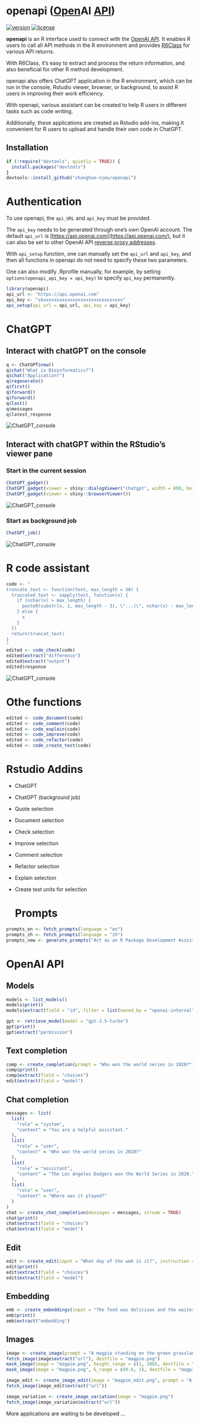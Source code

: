 
# openapi (<u>Open</u>AI <u>API</u>)

<!-- badges: start -->

[![version](https://img.shields.io/github/r-package/v/zhanghao-njmu/openapi)](https://github.com/zhanghao-njmu/openapi)
[![license](https://img.shields.io/github/license/zhanghao-njmu/openapi)](https://github.com/zhanghao-njmu/openapi)

<!-- badges: end -->

**openapi** is an R interface used to connect with the [OpenAI
API](https://platform.openai.com/docs/api-reference). It enables R users
to call all API methods in the R environment and provides
[R6Class](https://r6.r-lib.org/) for various API returns.

With R6Class, it’s easy to extract and process the return information,
and also beneficial for other R method development.

openapi also offers ChatGPT application in the R environment, which can
be run in the console, Rstudio viewer, browser, or background, to assist
R users in improving their work efficiency.

With openapi, various assistant can be created to help R users in
different tasks such as code writing.

Additionally, these applications are created as Rstudio add-ins, making
it convenient for R users to upload and handle their own code in
ChatGPT.

## Installation

``` r
if (!require("devtools", quietly = TRUE)) {
  install.packages("devtools")
}
devtools::install_github("zhanghao-njmu/openapi")
```

# Authentication

To use openapi, the `api_URL` and `api_key` must be provided.

The `api_key` needs to be generated through one’s own OpenAI account.
The default `api_url` is
[https://api.openai.com](https://api.openai.com/), but it can also be
set to other OpenAI API [reverse proxy
addresses](https://github.com/imyuanx/chatgpt-proxy).

With `api_setup` function, one can manually set the `api_url` and
`api_key`, and then all functions in openapi do not need to specify
these two parameters.

One can also modify .Rprofile manually, for example, by setting
`options(openapi_api_key = api_key)` to specify `api_key` permanently.

``` r
library(openapi)
api_url <- "https://api.openai.com"
api_key <- "skxxxxxxxxxxxxxxxxxxxxxxxxxxxxxx"
api_setup(api_url = api_url, api_key = api_key)
```

# ChatGPT

## Interact with chatGPT on the console

``` r
q <- ChatGPT$new()
q$chat("What is Bioinformatics?")
q$chat("Application?")
q$regenerate()
q$first()
q$forward()
q$forward()
q$last()
q$messages
q$latest_response
```

![ChatGPT_console](inst/images/chatgpt_console_2x.gif)

## Interact with chatGPT within the RStudio’s viewer pane

### Start in the current session

``` r
ChatGPT_gadget()
ChatGPT_gadget(viewer = shiny::dialogViewer("chatgpt", width = 800, height = 1000))
ChatGPT_gadget(viewer = shiny::browserViewer())
```

![ChatGPT_console](inst/images/chatgpt_viewer_2x.gif)

### Start as background job

``` r
ChatGPT_job()
```

![ChatGPT_console](inst/images/chatgpt_bgjob_2x.gif)

# R code assistant

``` r
code <- "
truncate_text <- function(text, max_length = 50) {
  truncated_text <- sapply(text, function(x) {
    if (nchar(x) > max_length) {
      paste0(substr(x, 1, max_length - 3), \"...(\", nchar(x) - max_length, \" characters omitted)\")
    } else {
      x
    }
  })
  return(truncat_text)
}
"
edited <- code_check(code)
edited$extract("difference")
edited$extract("output")
edited$response
```

![ChatGPT_console](inst/images/code_check_2x.gif)

# Othe functions

``` r
edited <- code_document(code)
edited <- code_comment(code)
edited <- code_explain(code)
edited <- code_improve(code)
edited <- code_refactor(code)
edited <- code_create_test(code)
```

# Rstudio Addins

- ChatGPT

- ChatGPT (background job)

- Quote selection

- Document selection

- Check selection

- Improve selection

- Comment selection

- Refactor selection

- Explain selection

- Create test units for selection

  # Prompts

``` r
prompts_en <- fetch_prompts(language = "en")
prompts_zh <- fetch_prompts(language = "zh")
prompts_new <- generate_prompts("Act as an R Package Development Assistant")
```

# OpenAI API

## Models

``` r
models <- list_models()
models$print()
models$extract(field = "id", filter = list(owned_by = "openai-internal"))

gpt <- retrieve_model(model = "gpt-3.5-turbo")
gpt$print()
gpt$extract("permission")
```

## Text completion

``` r
comp <- create_completion(prompt = "Who won the world series in 2020?")
comp$print()
comp$extract(field = "choices")
edit$extract(field = "model")
```

## Chat completion

``` r
messages <- list(
  list(
    "role" = "system",
    "content" = "You are a helpful assistant."
  ),
  list(
    "role" = "user",
    "content" = "Who won the world series in 2020?"
  ),
  list(
    "role" = "assistant",
    "content" = "The Los Angeles Dodgers won the World Series in 2020."
  ),
  list(
    "role" = "user",
    "content" = "Where was it played?"
  )
)
chat <- create_chat_completion(messages = messages, stream = TRUE)
chat$print()
chat$extract(field = "choices")
chat$extract(field = "model")
```

## Edit

``` r
edit <- create_edit(input = "What day of the wek is it?", instruction = "Fix the spelling mistakes")
edit$print()
edit$extract(field = "choices")
edit$extract(field = "model")
```

## Embedding

``` r
emb <- create_embeddings(input = "The food was delicious and the waiter...")
emb$print()
emb$extract("embedding")
```

## Images

``` r
image <- create_image(prompt = "A magpie standing on the green grassland", n = 1, size = "512x512")
fetch_image(image$extract("url"), destfile = "magpie.png")
mask_image(image = "magpie.png", height_range = c(1, 100), destfile = "magpie_edit.png")
mask_image(image = "magpie.png", G_range = c(0.6, 1), destfile = "magpie_edit.png")

image_edit <- create_image_edit(image = "magpie_edit.png", prompt = "A magpie standing on the snowy ground")
fetch_image(image_edit$extract("url"))

image_variation <- create_image_variation(image = "magpie.png")
fetch_image(image_variation$extract("url"))
```

More applications are waiting to be developed …
